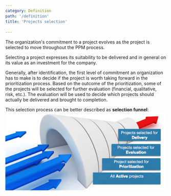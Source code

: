 ```yaml
---
category: Definition
path: '/definition'
title: 'Projects selection'

---
```


The organization's commitment to a project evolves as the project
is selected to move throughout the PPM process.

Selecting a project expresses its suitability to be delivered and in general on its
value as an investment for the company.

Generally, after identification, the first level of commitment an organization
has to make is to decide if the project is worth taking forward in the prioritization
process. Based on the outcome of the prioritization, some of the projects will
be selected for further evaluation (financial, qualitative, risk, etc.).
The evaluation will be used to decide which projects should actually be delivered
and brought to completion.

This selection process can be better described as **selection funnel**:
![alt text](../images/def_selection_funnel.png "Selection funnel")
